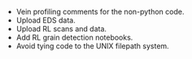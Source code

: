 - Vein profiling comments for the non-python code.
- Upload EDS data.
- Upload RL scans and data.
- Add RL grain detection notebooks.
- Avoid tying code to the UNIX filepath system.